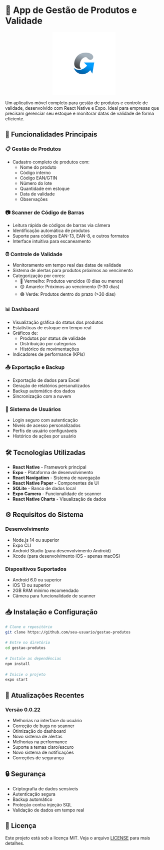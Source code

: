 # 📱 App de Gestão de Produtos e Validade

<p align="center">
  <img src="./assets/Image/LOGO1024.png" width="200" alt="Logo do App">
</p>

Um aplicativo móvel completo para gestão de produtos e controle de validade, desenvolvido com React Native e Expo. Ideal para empresas que precisam gerenciar seu estoque e monitorar datas de validade de forma eficiente.

## 🌟 Funcionalidades Principais

### 📋 Gestão de Produtos
- Cadastro completo de produtos com:
  - Nome do produto
  - Código interno
  - Código EAN/GTIN
  - Número do lote
  - Quantidade em estoque
  - Data de validade
  - Observações

### 📷 Scanner de Código de Barras
- Leitura rápida de códigos de barras via câmera
- Identificação automática de produtos
- Suporte para códigos EAN-13, EAN-8, e outros formatos
- Interface intuitiva para escaneamento

### ⏰ Controle de Validade
- Monitoramento em tempo real das datas de validade
- Sistema de alertas para produtos próximos ao vencimento
- Categorização por cores:
  - 🔴 Vermelho: Produtos vencidos (0 dias ou menos)
  - 🟡 Amarelo: Próximos ao vencimento (1-30 dias)
  - 🟢 Verde: Produtos dentro do prazo (>30 dias)

### 📊 Dashboard
- Visualização gráfica do status dos produtos
- Estatísticas de estoque em tempo real
- Gráficos de:
  - Produtos por status de validade
  - Distribuição por categorias
  - Histórico de movimentações
- Indicadores de performance (KPIs)

### 📤 Exportação e Backup
- Exportação de dados para Excel
- Geração de relatórios personalizados
- Backup automático dos dados
- Sincronização com a nuvem

### 👤 Sistema de Usuários
- Login seguro com autenticação
- Níveis de acesso personalizados
- Perfis de usuário configuráveis
- Histórico de ações por usuário

## 🛠 Tecnologias Utilizadas

- **React Native** - Framework principal
- **Expo** - Plataforma de desenvolvimento
- **React Navigation** - Sistema de navegação
- **React Native Paper** - Componentes de UI
- **SQLite** - Banco de dados local
- **Expo Camera** - Funcionalidade de scanner
- **React Native Charts** - Visualização de dados

## ⚙️ Requisitos do Sistema

### Desenvolvimento
- Node.js 14 ou superior
- Expo CLI
- Android Studio (para desenvolvimento Android)
- Xcode (para desenvolvimento iOS - apenas macOS)

### Dispositivos Suportados
- Android 6.0 ou superior
- iOS 13 ou superior
- 2GB RAM mínimo recomendado
- Câmera para funcionalidade de scanner

## 📥 Instalação e Configuração

```bash
# Clone o repositório
git clone https://github.com/seu-usuario/gestao-produtos

# Entre no diretório
cd gestao-produtos

# Instale as dependências
npm install

# Inicie o projeto
expo start
```

## 🔄 Atualizações Recentes

### Versão 0.0.22
- Melhorias na interface do usuário
- Correção de bugs no scanner
- Otimização do dashboard
- Novo sistema de alertas
- Melhorias na performance
- Suporte a temas claro/escuro
- Novo sistema de notificações
- Correções de segurança

## 🔒 Segurança

- Criptografia de dados sensíveis
- Autenticação segura
- Backup automático
- Proteção contra injeção SQL
- Validação de dados em tempo real

## 📄 Licença

Este projeto está sob a licença MIT. Veja o arquivo [LICENSE](LICENSE) para mais detalhes.